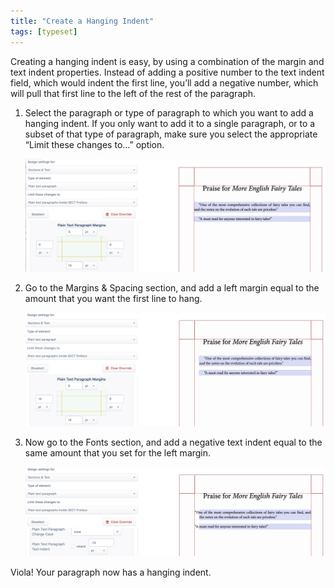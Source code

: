 ```yaml
---
title: "Create a Hanging Indent"
tags: [typeset]
---
```

 
<html><body><section data-type="chapter" class="hsecchapter" data-hederis-type="hsecchapter" id="hanging-indent" data-pi-attrs="id: hanging-indent; data-tags: typeset;" role="doc-chapter" data-tags="typeset" data-author-name=" " data-book-title=" " title="Create a Hanging Indent"><p class="hblkp" data-hederis-type="hblkp" id="pjptnyN5P">Creating a hanging indent is easy, by using a combination of the margin and text indent properties. Instead of adding a positive number to the text indent field, which would indent the first line, you&#8217;ll add a negative number, which will pull that first line to the left of the rest of the paragraph.</p><ol class="hwprnumlist" data-hederis-type="hwprnumlist" id="pS5MJjOva"><li class="hblkoli" data-hederis-type="hblkoli" id="liEvc9yGV4"><p class="hblkoli" data-hederis-type="hblklip" id="pcto7XRzF">Select the paragraph or type of paragraph to which you want to add a hanging indent. If you only want to add it to a single paragraph, or to a subset of that type of paragraph, make sure you select the appropriate &#8220;Limit these changes to&#8230;&#8221; option.</p><img data-hederis-type="hblkimg" class="hblkimg" id="p2SWohdif" src="/images/hanging1.png" data-img-src="/images/hanging1.png"/></li><li class="hblkoli" data-hederis-type="hblkoli" id="li2aA2Rwad"><p class="hblkoli" data-hederis-type="hblklip" id="ptxHeBHNv">Go to the Margins &amp; Spacing section, and add a left margin equal to the amount that you want the first line to hang.</p><img data-hederis-type="hblkimg" class="hblkimg" id="pD7cXUeNy" src="/images/hanging2.png" data-img-src="/images/hanging2.png"/></li><li class="hblkoli" data-hederis-type="hblkoli" id="liNoWEFQk0"><p class="hblkoli" data-hederis-type="hblklip" id="p05cMzC40">Now go to the Fonts section, and add a negative text indent equal to the same amount that you set for the left margin.</p><img data-hederis-type="hblkimg" class="hblkimg" id="p2ApzjFJ1" src="/images/hanging3.png" data-img-src="/images/hanging3.png"/></li></ol><p class="hblkp" data-hederis-type="hblkp" id="pjyAh60jC">Viola! Your paragraph now has a hanging indent.</p></section></body></html>
